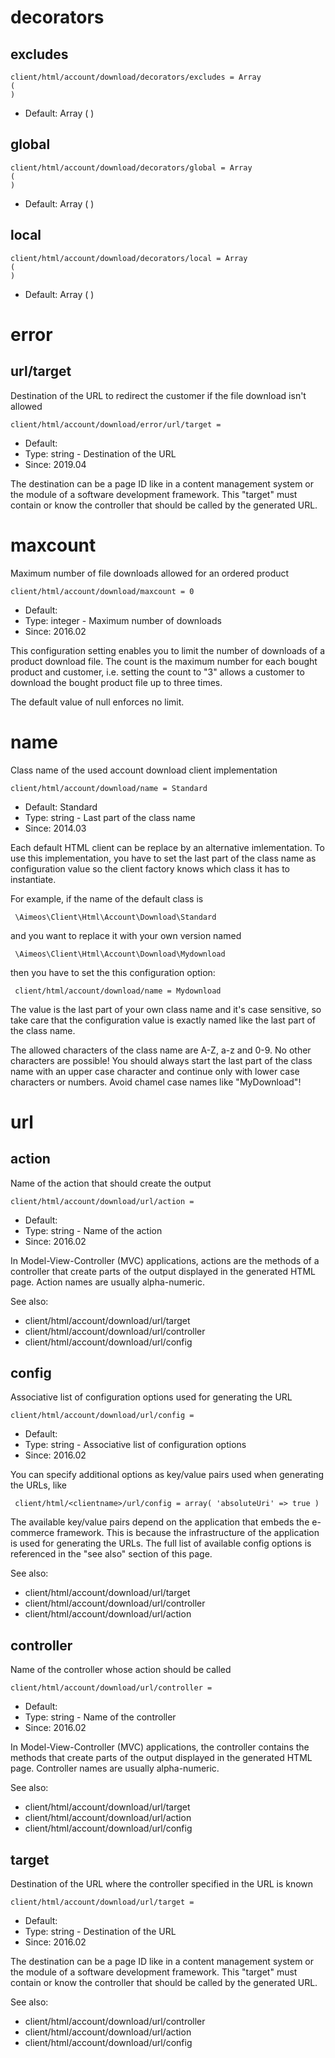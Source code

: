 
# decorators
## excludes

```
client/html/account/download/decorators/excludes = Array
(
)
```

* Default: Array
(
)



## global

```
client/html/account/download/decorators/global = Array
(
)
```

* Default: Array
(
)



## local

```
client/html/account/download/decorators/local = Array
(
)
```

* Default: Array
(
)



# error
## url/target

Destination of the URL to redirect the customer if the file download isn't allowed

```
client/html/account/download/error/url/target = 
```

* Default: 
* Type: string - Destination of the URL
* Since: 2019.04

The destination can be a page ID like in a content management system or the
module of a software development framework. This "target" must contain or know
the controller that should be called by the generated URL.


# maxcount

Maximum number of file downloads allowed for an ordered product

```
client/html/account/download/maxcount = 0
```

* Default: 
* Type: integer - Maximum number of downloads
* Since: 2016.02

This configuration setting enables you to limit the number of downloads
of a product download file. The count is the maximum number for each
bought product and customer, i.e. setting the count to "3" allows
a customer to download the bought product file up to three times.

The default value of null enforces no limit.


# name

Class name of the used account download client implementation

```
client/html/account/download/name = Standard
```

* Default: Standard
* Type: string - Last part of the class name
* Since: 2014.03

Each default HTML client can be replace by an alternative imlementation.
To use this implementation, you have to set the last part of the class
name as configuration value so the client factory knows which class it
has to instantiate.

For example, if the name of the default class is

```
 \Aimeos\Client\Html\Account\Download\Standard
```

and you want to replace it with your own version named

```
 \Aimeos\Client\Html\Account\Download\Mydownload
```

then you have to set the this configuration option:

```
 client/html/account/download/name = Mydownload
```

The value is the last part of your own class name and it's case sensitive,
so take care that the configuration value is exactly named like the last
part of the class name.

The allowed characters of the class name are A-Z, a-z and 0-9. No other
characters are possible! You should always start the last part of the class
name with an upper case character and continue only with lower case characters
or numbers. Avoid chamel case names like "MyDownload"!


# url
## action

Name of the action that should create the output

```
client/html/account/download/url/action = 
```

* Default: 
* Type: string - Name of the action
* Since: 2016.02

In Model-View-Controller (MVC) applications, actions are the methods of a
controller that create parts of the output displayed in the generated HTML page.
Action names are usually alpha-numeric.

See also:

* client/html/account/download/url/target
* client/html/account/download/url/controller
* client/html/account/download/url/config

## config

Associative list of configuration options used for generating the URL

```
client/html/account/download/url/config = 
```

* Default: 
* Type: string - Associative list of configuration options
* Since: 2016.02

You can specify additional options as key/value pairs used when generating
the URLs, like

```
 client/html/<clientname>/url/config = array( 'absoluteUri' => true )
```

The available key/value pairs depend on the application that embeds the e-commerce
framework. This is because the infrastructure of the application is used for
generating the URLs. The full list of available config options is referenced
in the "see also" section of this page.

See also:

* client/html/account/download/url/target
* client/html/account/download/url/controller
* client/html/account/download/url/action

## controller

Name of the controller whose action should be called

```
client/html/account/download/url/controller = 
```

* Default: 
* Type: string - Name of the controller
* Since: 2016.02

In Model-View-Controller (MVC) applications, the controller contains the methods
that create parts of the output displayed in the generated HTML page. Controller
names are usually alpha-numeric.

See also:

* client/html/account/download/url/target
* client/html/account/download/url/action
* client/html/account/download/url/config

## target

Destination of the URL where the controller specified in the URL is known

```
client/html/account/download/url/target = 
```

* Default: 
* Type: string - Destination of the URL
* Since: 2016.02

The destination can be a page ID like in a content management system or the
module of a software development framework. This "target" must contain or know
the controller that should be called by the generated URL.

See also:

* client/html/account/download/url/controller
* client/html/account/download/url/action
* client/html/account/download/url/config